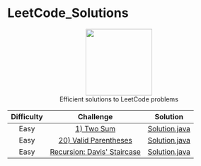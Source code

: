 # LeetCode_Solutions
<p align="center">
    <a href="https://www.hackerrank.com/XavierElon1">
        <img height=150 src="https://assets.leetcode.com/static_assets/public/images/LeetCode_Sharing.png">
    </a>
    <br>Efficient solutions to LeetCode problems
</p>


   Difficulty   |                                                 Challenge                                            |                                                                                                 Solution                                                                                                 |
|:---------------------:|:--------------------------------------------------------------------------------------------:|:--------------------------------------------------------------------------------------------------------------------------------------------------------------------------------------------------------:|
|      Easy     | [1) Two Sum](https://leetcode.com/problems/two-sum/)                                                 | [Solution.java]()           |
|      Easy     | [20) Valid Parentheses](https://leetcode.com/problems/valid-parentheses/)                            | [Solution.java]()           |
|      Easy     | [Recursion: Davis' Staircase](https://www.hackerrank.com/challenges/ctci-recursive-staircase)        | [Solution.java]()           |
